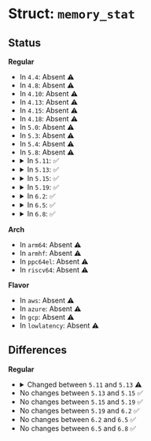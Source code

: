 # Struct: <code>memory_stat</code>

## Status
<b>Regular</b>
<ul>
<li>
In <code>4.4</code>: Absent ⚠️
</li>
<li>
In <code>4.8</code>: Absent ⚠️
</li>
<li>
In <code>4.10</code>: Absent ⚠️
</li>
<li>
In <code>4.13</code>: Absent ⚠️
</li>
<li>
In <code>4.15</code>: Absent ⚠️
</li>
<li>
In <code>4.18</code>: Absent ⚠️
</li>
<li>
In <code>5.0</code>: Absent ⚠️
</li>
<li>
In <code>5.3</code>: Absent ⚠️
</li>
<li>
In <code>5.4</code>: Absent ⚠️
</li>
<li>
In <code>5.8</code>: Absent ⚠️
</li>
<li>
<details>
<summary>In <code>5.11</code>: ✅</summary>

```c
struct memory_stat {
    const char *name;
    unsigned int ratio;
    unsigned int idx;
};
```
</details>
</li>
<li>
<details>
<summary>In <code>5.13</code>: ✅</summary>

```c
struct memory_stat {
    const char *name;
    unsigned int idx;
};
```
</details>
</li>
<li>
<details>
<summary>In <code>5.15</code>: ✅</summary>

```c
struct memory_stat {
    const char *name;
    unsigned int idx;
};
```
</details>
</li>
<li>
<details>
<summary>In <code>5.19</code>: ✅</summary>

```c
struct memory_stat {
    const char *name;
    unsigned int idx;
};
```
</details>
</li>
<li>
<details>
<summary>In <code>6.2</code>: ✅</summary>

```c
struct memory_stat {
    const char *name;
    unsigned int idx;
};
```
</details>
</li>
<li>
<details>
<summary>In <code>6.5</code>: ✅</summary>

```c
struct memory_stat {
    const char *name;
    unsigned int idx;
};
```
</details>
</li>
<li>
<details>
<summary>In <code>6.8</code>: ✅</summary>

```c
struct memory_stat {
    const char *name;
    unsigned int idx;
};
```
</details>
</li>
</ul>
<b>Arch</b>
<ul>
<li>
In <code>arm64</code>: Absent ⚠️
</li>
<li>
In <code>armhf</code>: Absent ⚠️
</li>
<li>
In <code>ppc64el</code>: Absent ⚠️
</li>
<li>
In <code>riscv64</code>: Absent ⚠️
</li>
</ul>
<b>Flavor</b>
<ul>
<li>
In <code>aws</code>: Absent ⚠️
</li>
<li>
In <code>azure</code>: Absent ⚠️
</li>
<li>
In <code>gcp</code>: Absent ⚠️
</li>
<li>
In <code>lowlatency</code>: Absent ⚠️
</li>
</ul>

## Differences
<b>Regular</b>
<ul>
<li>
<details>
<summary>Changed between <code>5.11</code> and <code>5.13</code> ⚠️</summary>
<ul>
<li>
<b>Field removed. </b>
<code>unsigned int ratio</code>
</li>
</ul>
</details>
</li>
<li>
No changes between <code>5.13</code> and <code>5.15</code> ✅
</li>
<li>
No changes between <code>5.15</code> and <code>5.19</code> ✅
</li>
<li>
No changes between <code>5.19</code> and <code>6.2</code> ✅
</li>
<li>
No changes between <code>6.2</code> and <code>6.5</code> ✅
</li>
<li>
No changes between <code>6.5</code> and <code>6.8</code> ✅
</li>
</ul>
